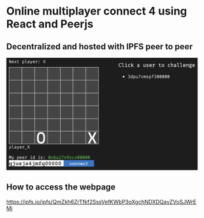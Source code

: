
# Online multiplayer connect 4 using React and Peerjs
## Decentralized and hosted with IPFS peer to peer

![alt text](https://raw.githubusercontent.com/alexshelto/online-connect4-react/master/screenshots/screenshot.jpg)

## How to access the webpage
https://ipfs.io/ipfs/QmZkh6ZrTfkf2SssVefKWbP3oXgchNDXDQavZVoSJWrEMj




